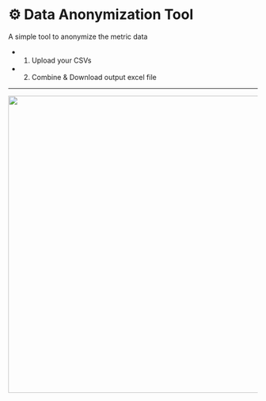 # ⚙️ Data Anonymization Tool

A simple tool to anonymize the metric data
- 1. Upload your CSVs
- 2. Combine & Download output excel file
-----
<img src="https://user-images.githubusercontent.com/90363752/201841458-b73eee33-a019-4572-bc27-9958bc05222b.png" width="600" height="">

